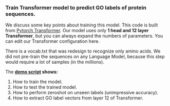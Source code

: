

### Train Transformer model to predict GO labels of protein sequences.

We discuss some key points about training this model. This code is built from [Pytorch Transformer](https://github.com/huggingface/transformers). Our model uses only **1 head and 12 layer Transformer**, but you can always expand the numbers of parameters. You can edit our Transformer configuration here. 

There is a vocab.txt that was redesign to recognize only amino acids. We did not pre-train the sequences on any Language Model, because this step would require a lot of samples (in the millions). 

The **[demo script](https://github.com/datduong/GOAnnotationTransformer/tree/master/TrainModel/DemoScript) shows:**
1. How to train the model.
2. How to test the trained model. 
3. How to perform zeroshot on unseen labels (unimpressive accuracy). 
4. How to extract GO label vectors from layer 12 of Transformer. 





